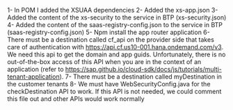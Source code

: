 1- In POM I added the XSUAA dependencies
2- Added the xs-app.json
3- Added the content of the xs-security to the service in BTP (xs-security.json)
4- Added the content of the saas-registry-config.json to the service in BTP (saas-registry-config.json)
5- Npm install the app router application
6- There must be a destination called cf_api on the provider side that takes care of 
   authentication with https://api.cf.us10-001.hana.ondemand.com/v3. We need this api
   to get the domain and app guids. Unfortunately, there is no out-of-the-box access of this API when you are in 
   the context of an application (refer to https://sap.github.io/cloud-sdk/docs/js/tutorials/multi-tenant-application). 
7- There must be a destination called myDestination in the customer tenants
8- We must have WebSecurityConfig.java for the checkDestination API to work. If this API is not needed,
   we could comment this file out and other APIs would work normally
   
